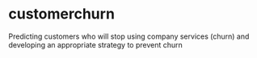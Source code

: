 # customerchurn
Predicting customers who will stop using company services (churn) and developing an appropriate strategy to prevent churn
